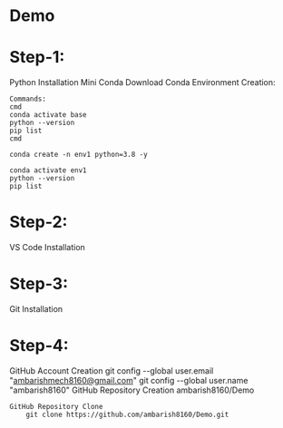 # Demo

# Step-1:
Python Installation
    Mini Conda Download
    Conda Environment Creation:

    Commands:
    cmd
    conda activate base
    python --version
    pip list
    cmd

    conda create -n env1 python=3.8 -y

    conda activate env1
    python --version
    pip list

# Step-2:
VS Code Installation

# Step-3:
Git Installation

# Step-4:
GitHub Account Creation
        git config --global user.email "ambarishmech8160@gmail.com"
        git config --global user.name "ambarish8160"
    GitHub Repository Creation
        ambarish8160/Demo

    GitHub Repository Clone
        git clone https://github.com/ambarish8160/Demo.git
